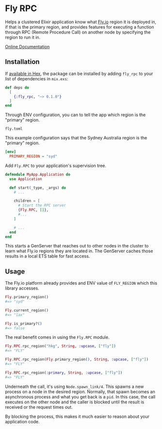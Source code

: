 # Fly RPC

Helps a clustered Elixir application know what [Fly.io](https:://fly.io) region it is deployed in, if that is the primary region, and provides features for executing a function through RPC (Remote Procedure Call) on another node by specifying the region to run it in.

[Online Documentation](https://hexdocs.pm/fly_rpc)

## Installation

If [available in Hex](https://hex.pm/docs/publish), the package can be installed
by adding `fly_rpc` to your list of dependencies in `mix.exs`:

```elixir
def deps do
  [
    {:fly_rpc, "~> 0.1.0"}
  ]
end
```

Through ENV configuration, you can to tell the app which region is the "primary" region.

`fly.toml`

This example configuration says that the Sydney Australia region is the
"primary" region.

```toml
[env]
  PRIMARY_REGION = "syd"
```

Add `Fly.RPC` to your application's supervision tree.

```elixir
defmodule MyApp.Application do
  use Application

  def start(_type, _args) do
    # ...

    children = [
      # Start the RPC server
      {Fly.RPC, []},
      #...
    ]

    # ...
  end
end
```

This starts a GenServer that reaches out to other nodes in the cluster to learn
what Fly.io regions they are located in. The GenServer caches those results in a
local ETS table for fast access.

## Usage

The Fly.io platform already provides and ENV value of `FLY_REGION` which this library accesses.

```elixir
Fly.primary_region()
#=> "syd"

Fly.current_region()
#=> "lax"

Fly.is_primary?()
#=> false
```

The real benefit comes in using the `Fly.RPC` module.

```elixir
Fly.RPC.rpc_region("hkg", String, :upcase, ["fly"])
#=> "FLY"

Fly.RPC.rpc_region(Fly.primary_region(), String, :upcase, ["fly"])
#=> "FLY"

Fly.RPC.rpc_region(:primary, String, :upcase, ["fly"])
#=> "FLY"
```

Underneath the call, it's using `Node.spawn_link/4`. This spawns a new process on a node in the desired region. Normally, that spawn becomes an asynchronous process and what you get back is a `pid`. In this case, the call executes on the other node and the caller is blocked until the result is received or the request times out.

By blocking the process, this makes it much easier to reason about your application code.